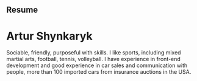 ## Resume

# Artur Shynkaryk

Sociable, friendly, purposeful with skills. I like sports, including mixed martial arts, football,
tennis, volleyball. I have experience in front-end development and good experience in car sales and
communication with people, more than 100 imported cars from insurance auctions in the USA.
